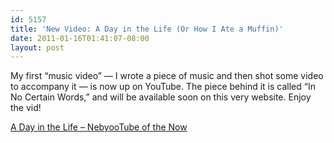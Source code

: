 ```yaml
---
id: 5157
title: 'New Video: A Day in the Life (Or How I Ate a Muffin)'
date: 2011-01-16T01:41:07-08:00
layout: post
---
```

My first &#8220;music video&#8221; &#8212; I wrote a piece of music and then shot some video to accompany it &#8212; is now up on YouTube. The piece behind it is called &#8220;In No Certain Words,&#8221; and will be available soon on this very website. Enjoy the vid!

[A Day in the Life &#8211; NebyooTube of the Now](http://www.youtube.com/watch?v=jFCkvIHPl2M)
